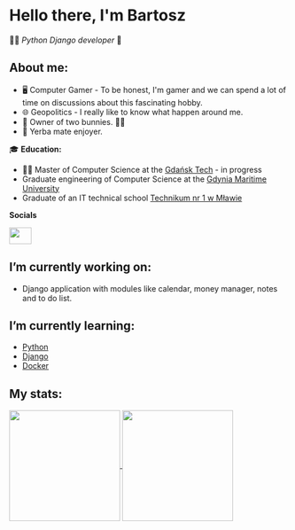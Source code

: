 ﻿# Hello there, I'm Bartosz
:man_technologist: *Python Django developer* :snake:
 
## About me:

- :desktop_computer: Computer Gamer - To be honest, I'm gamer and we can spend a lot of time on discussions about this fascinating hobby.
- :globe_with_meridians: Geopolitics - I really like to know what happen around me.
- :rabbit: Owner of two bunnies. :rabbit2::rabbit2:
- :mate: Yerba mate enjoyer.

:mortar_board: **Education:**

- :man_student: Master of Computer Science at the [Gdańsk Tech](https://pg.edu.pl) - in progress
- Graduate engineering of Computer Science at the [Gdynia Maritime University](https://umg.edu.pl)
- Graduate of an IT technical school [Technikum nr 1 w Mławie](http://www.zs1mlawa.pl)

**Socials**

<a href="https://www.linkedin.com/in/bartosz-parszczyński-059b22251/" target="blank"><img align="center" src="https://content.linkedin.com/content/dam/me/business/en-us/amp/brand-site/v2/bg/LI-Bug.svg.original.svg" alt="" height="30" width="40"/></a>

## I’m currently working on:

  - Django application with modules like calendar, money manager, notes and to do list.

## I’m currently learning:

  - [Python](https://www.python.org)
  - [Django](https://www.djangoproject.com)
  - [Docker](https://www.docker.com)
  
## My stats:

<a href="https://github.com/anuraghazra/github-readme-stats">
  <img height=200 align="center" src="https://github-readme-stats.vercel.app/api?username=BPGracz&show_icons=true&rank_icon=github&theme=transparent" />
</a>
<a href="https://github.com/anuraghazra/convoychat">
  <img height=200 align="center" src="https://github-readme-stats.vercel.app/api/top-langs?username=BPGracz&layout=compact&langs_count=8&card_width=320" />
</a>
